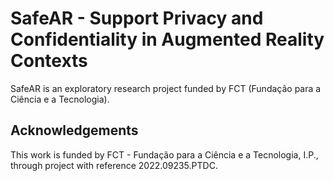 # SafeAR - Support Privacy and Confidentiality in Augmented Reality Contexts

SafeAR is an exploratory research project funded by FCT (Fundação para a Ciência e a Tecnologia).

## Acknowledgements
This work is funded by FCT - Fundação para a Ciência e a Tecnologia, I.P., through project with reference 2022.09235.PTDC.